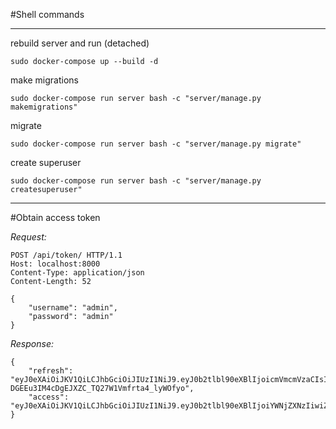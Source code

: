 #Shell commands
___
rebuild server and run (detached)
```shell
sudo docker-compose up --build -d
```

make migrations
```shell
sudo docker-compose run server bash -c "server/manage.py makemigrations"
```

migrate
```shell
sudo docker-compose run server bash -c "server/manage.py migrate"
```

create superuser
```shell
sudo docker-compose run server bash -c "server/manage.py createsuperuser"
```
___
#Obtain access token

_Request:_
```
POST /api/token/ HTTP/1.1
Host: localhost:8000
Content-Type: application/json
Content-Length: 52

{
    "username": "admin",
    "password": "admin"
}
```
_Response:_
```
{
    "refresh": "eyJ0eXAiOiJKV1QiLCJhbGciOiJIUzI1NiJ9.eyJ0b2tlbl90eXBlIjoicmVmcmVzaCIsImV4cCI6MTYyMjQ2NTQ0MywianRpIjoiN2M0ZmI4OWI1MzhkNDJjODg1YWZiZmRjZjlkMDIwZTkiLCJ1c2VyX2lkIjoxfQ.cwl-DGEEu3IM4cDgEJXZC_TQ27W1Vmfrta4_lyWOfyo",
    "access": "eyJ0eXAiOiJKV1QiLCJhbGciOiJIUzI1NiJ9.eyJ0b2tlbl90eXBlIjoiYWNjZXNzIiwiZXhwIjoxNjIyMzc5MzQzLCJqdGkiOiJjMjZmMTlmODBhOTc0Zjc5OGNjZGI5ODY0NWIwYTU2YiIsInVzZXJfaWQiOjF9.WY_VtvVEfxNombCP8KZKUDWTCVl0RKQ4_Qdbwo3oQPA"
}
```

